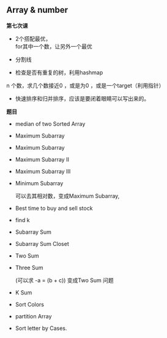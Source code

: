 ## Array & number  
**第七次课**  




* 2个搭配最优，  
	for其中一个数，让另外一个最优  
  
* 分割线

* 检查是否有重复的树，利用hashmap  


n 个数，求几个数接近0 ，或是为0 ，或是一个target（利用指针）  

* 快速排序和归并排序，应该是要闭着眼睛可以写出来的。

**题目**  

* median of two Sorted Array 
* Maximum Subarray  
* Maximum Subarray
* Maximum Subarray II
* Maximum Subarray III
* Minimum Subarray  

	可以去其相对数，变成Maximum Subarray, 
* Best time to buy and sell stock 
* find k
* Subarray Sum  
* Subarray Sum Closet
* Two Sum
* Three Sum  

	(可以求 -a = (b + c))  变成Two Sum 问题 
* K Sum  
* Sort Colors
* partition Array
* Sort letter by Cases.  
